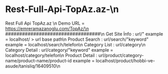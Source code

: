 # Rest-Full-Api-TopAz.az-\n
Rest Full Api TopAz.az \n
Demo URL = https://emreramazanoglu.com/TopAz/\n
##################################\n
Get Site İnfo : url/" example = localhost/ > url base path\n
Product Search : url/search/"keyword" example = localhost/search/telefon\n
Category List : url/category\n
Category Detail : url/category/"keyword" example = localhost/category/telefon\n
Product Detail : url/product/category-name/product-name/product-id example = localhost/product/hobbi-ve-asude/tanisliq/16409510\n
